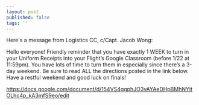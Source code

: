 ```yaml
---
layout: post
published: false
tags: ''
---
```

Here's a message from Logistics CC,  c/Capt. Jacob Wong:

Hello everyone!
Friendly reminder that you have exactly 1 WEEK to turn in your Uniform Receipts into your Flight’s Google Classroom (before 1/22 at 11:59pm). You have lots of time to turn them in especially since there’s a 3-day weekend. Be sure to read ALL the directions posted in the link below. Have a restful weekend and good luck on finals!

<https://docs.google.com/document/d/154VS4ggphJO3vAYAeDHpBMhNYjtOLhc4p_kA3mfS9eo/edit>
